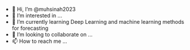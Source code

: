 - 👋 Hi, I’m @muhsinah2023
- 👀 I’m interested in ...
- 🌱 I’m currently learning Deep Learning and machine learning methods for forecasting
- 💞️ I’m looking to collaborate on ...
- 📫 How to reach me ...

<!---
muhsinah2023/muhsinah2023 is a ✨ special ✨ repository because its `README.md` (this file) appears on your GitHub profile.
You can click the Preview link to take a look at your changes.
--->
